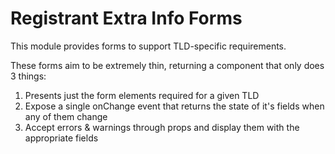 Registrant Extra Info Forms
===========================

This module provides forms to support TLD-specific requirements.

These forms aim to be extremely thin, returning a component that only does 3
things:

1. Presents just the form elements required for a given TLD
2. Expose a single onChange event that returns the state of it's fields when any of them change
3. Accept errors & warnings through props and display them with the appropriate fields